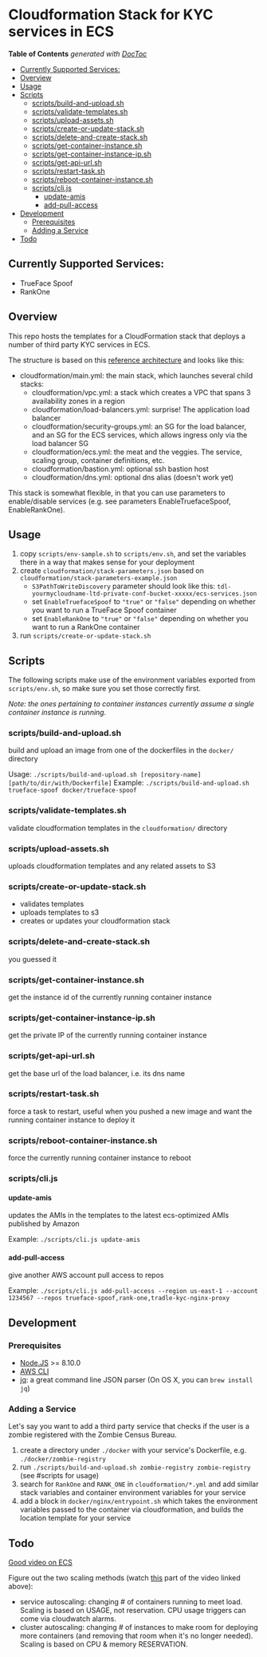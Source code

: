 # Cloudformation Stack for KYC services in ECS

<!-- START doctoc generated TOC please keep comment here to allow auto update -->
<!-- DON'T EDIT THIS SECTION, INSTEAD RE-RUN doctoc TO UPDATE -->
**Table of Contents**  *generated with [DocToc](https://github.com/thlorenz/doctoc)*

- [Currently Supported Services:](#currently-supported-services)
- [Overview](#overview)
- [Usage](#usage)
- [Scripts](#scripts)
  - [scripts/build-and-upload.sh](#scriptsbuild-and-uploadsh)
  - [scripts/validate-templates.sh](#scriptsvalidate-templatessh)
  - [scripts/upload-assets.sh](#scriptsupload-assetssh)
  - [scripts/create-or-update-stack.sh](#scriptscreate-or-update-stacksh)
  - [scripts/delete-and-create-stack.sh](#scriptsdelete-and-create-stacksh)
  - [scripts/get-container-instance.sh](#scriptsget-container-instancesh)
  - [scripts/get-container-instance-ip.sh](#scriptsget-container-instance-ipsh)
  - [scripts/get-api-url.sh](#scriptsget-api-urlsh)
  - [scripts/restart-task.sh](#scriptsrestart-tasksh)
  - [scripts/reboot-container-instance.sh](#scriptsreboot-container-instancesh)
  - [scripts/cli.js](#scriptsclijs)
    - [update-amis](#update-amis)
    - [add-pull-access](#add-pull-access)
- [Development](#development)
  - [Prerequisites](#prerequisites)
  - [Adding a Service](#adding-a-service)
- [Todo](#todo)

<!-- END doctoc generated TOC please keep comment here to allow auto update -->


## Currently Supported Services:

- TrueFace Spoof
- RankOne

## Overview

This repo hosts the templates for a CloudFormation stack that deploys a number of third party KYC services in ECS.

The structure is based on this [reference architecture](https://github.com/aws-samples/ecs-refarch-cloudformation) and looks like this:

- cloudformation/main.yml: the main stack, which launches several child stacks:
  - cloudformation/vpc.yml: a stack which creates a VPC that spans 3 availability zones in a region
  - cloudformation/load-balancers.yml: surprise! The application load balancer
  - cloudformation/security-groups.yml: an SG for the load balancer, and an SG for the ECS services, which allows ingress only via the load balancer SG
  - cloudformation/ecs.yml: the meat and the veggies. The service, scaling group, container definitions, etc.
  - cloudformation/bastion.yml: optional ssh bastion host
  - cloudformation/dns.yml: optional dns alias (doesn't work yet)

This stack is somewhat flexible, in that you can use parameters to enable/disable services (e.g. see parameters EnableTruefaceSpoof, EnableRankOne).

## Usage

1. copy `scripts/env-sample.sh` to `scripts/env.sh`, and set the variables there in a way that makes sense for your deployment
1. create `cloudformation/stack-parameters.json` based on `cloudformation/stack-parameters-example.json`  
    - `S3PathToWriteDiscovery` parameter should look like this: `tdl-yourmycloudname-ltd-private-conf-bucket-xxxxx/ecs-services.json`  
    - set `EnableTruefaceSpoof` to `"true"` or `"false"` depending on whether you want to run a TrueFace Spoof container  
    - set `EnableRankOne` to `"true"` or `"false"` depending on whether you want to run a RankOne container  
1. run `scripts/create-or-update-stack.sh`

## Scripts

The following scripts make use of the environment variables exported from `scripts/env.sh`, so make sure you set those correctly first. 

*Note: the ones pertaining to container instances currently assume a single container instance is running.*

### scripts/build-and-upload.sh

build and upload an image from one of the dockerfiles in the `docker/` directory

Usage: `./scripts/build-and-upload.sh [repository-name] [path/to/dir/with/Dockerfile]`
Example: `./scripts/build-and-upload.sh trueface-spoof docker/trueface-spoof`

### scripts/validate-templates.sh

validate cloudformation templates in the `cloudformation/` directory

### scripts/upload-assets.sh

uploads cloudformation templates and any related assets to S3

### scripts/create-or-update-stack.sh

- validates templates
- uploads templates to s3
- creates or updates your cloudformation stack

### scripts/delete-and-create-stack.sh

you guessed it

### scripts/get-container-instance.sh

get the instance id of the currently running container instance

### scripts/get-container-instance-ip.sh

get the private IP of the currently running container instance

### scripts/get-api-url.sh

get the base url of the load balancer, i.e. its dns name

### scripts/restart-task.sh

force a task to restart, useful when you pushed a new image and want the running container instance to deploy it

### scripts/reboot-container-instance.sh

force the currently running container instance to reboot

### scripts/cli.js

#### update-amis

updates the AMIs in the templates to the latest ecs-optimized AMIs published by Amazon

Example: `./scripts/cli.js update-amis`

#### add-pull-access

give another AWS account pull access to repos

Example: `./scripts/cli.js add-pull-access --region us-east-1 --account 1234567 --repos trueface-spoof,rank-one,tradle-kyc-nginx-proxy`

## Development

### Prerequisites

- [Node.JS](https://nodejs.org/en/) >= 8.10.0
- [AWS CLI](http://docs.aws.amazon.com/cli/latest/userguide/installing.html)
- [jq](https://stedolan.github.io/jq/download/): a great command line JSON parser (On OS X, you can `brew install jq`)

### Adding a Service

Let's say you want to add a third party service that checks if the user is a zombie registered with the Zombie Census Bureau.

1. create a directory under `./docker` with your service's Dockerfile, e.g. `./docker/zombie-registry`
2. run `./scripts/build-and-upload.sh zombie-registry zombie-registry` (see #scripts for usage)
3. search for `RankOne` and `RANK_ONE` in `cloudformation/*.yml` and add similar stack variables and container environment variables for your service
4. add a block in `docker/nginx/entrypoint.sh` which takes the environment variables passed to the container via cloudformation, and builds the location template for your service

## Todo

[Good video on ECS](https://www.youtube.com/watch?v=ncN47QMt7nw)

Figure out the two scaling methods (watch [this](https://youtu.be/ncN47QMt7nw?t=1279) part of the video linked above): 
- service autoscaling: changing # of containers running to meet load. Scaling is based on USAGE, not reservation. CPU usage triggers can come via cloudwatch alarms.
- cluster autoscaling: changing # of instances to make room for deploying more containers (and removing that room when it's no longer needed). Scaling is based on CPU & memory RESERVATION.
